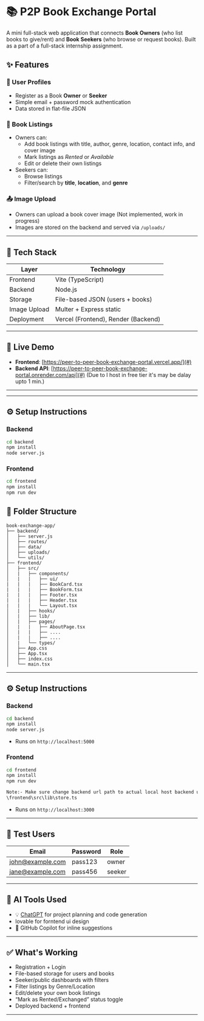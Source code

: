 # 📚 P2P Book Exchange Portal

A mini full-stack web application that connects **Book Owners** (who list books to give/rent) and **Book Seekers** (who browse or request books). Built as a part of a full-stack internship assignment.

## ✨ Features

### 👤 User Profiles

- Register as a Book **Owner** or **Seeker**
- Simple email + password mock authentication
- Data stored in flat-file JSON

### 📘 Book Listings

- Owners can:
  - Add book listings with title, author, genre, location, contact info, and cover image
  - Mark listings as _Rented_ or _Available_
  - Edit or delete their own listings
- Seekers can:
  - Browse listings
  - Filter/search by **title**, **location**, and **genre**

### 📤 Image Upload

- Owners can upload a book cover image (Not implemented, work in progress)
- Images are stored on the backend and served via `/uploads/`

---

## 🧱 Tech Stack

| Layer        | Technology                          |
| ------------ | ----------------------------------- |
| Frontend     | Vite (TypeScript)                   |
| Backend      | Node.js                             |
| Storage      | File-based JSON (users + books)     |
| Image Upload | Multer + Express static             |
| Deployment   | Vercel (Frontend), Render (Backend) |

---

## 🚀 Live Demo

- **Frontend**: [https://peer-to-peer-book-exchange-portal.vercel.app/](#)
- **Backend API**: [https://peer-to-peer-book-exchange-portal.onrender.com/api](#) (Due to I host in free tier it's may be dalay upto 1 min.)

---

---

## ⚙️ Setup Instructions

### Backend

```bash
cd backend
npm install
node server.js
```

### Frontend

```bash
cd frontend
npm install
npm run dev
```

## 📁 Folder Structure

```
book-exchange-app/
├── backend/
│   ├── server.js
│   ├── routes/
│   ├── data/
│   ├── uploads/
│   └── utils/
├── frontend/
│   ├── src/
│   |   ├── components/
│   |   |   ├── ui/
|   |   |   ├── BookCard.tsx
|   |   |   ├── BookForm.tsx
|   |   |   ├── Footer.tsx
|   |   |   ├── Header.tsx
|   |   |   └── Layout.tsx
│   |   ├── hooks/
│   |   ├── lib/
│   |   ├── pages/
│   |   |   ├── AboutPage.tsx
│   |   |   ├── ....
│   |   |   ├── ....
│   |   └── types/
│   ├── App.css
│   ├── App.tsx
│   ├── index.css
│   └── main.tsx
```

---

## ⚙️ Setup Instructions

### Backend

```bash
cd backend
npm install
node server.js
```

- Runs on `http://localhost:5000`

### Frontend

```bash
cd frontend
npm install
npm run dev

Note:- Make sure change backend url path to actual local host backend url. you found variable named "BACKEND_URL" in below file where you need to modify.
\frontend\src\lib\store.ts
```

- Runs on `http://localhost:3000`

---

## 🧪 Test Users

| Email            | Password | Role   |
| ---------------- | -------- | ------ |
| john@example.com | pass123  | owner  |
| jane@example.com | pass456  | seeker |

---

## 🧠 AI Tools Used

- 💡 [ChatGPT](https://chat.openai.com) for project planning and code generation
- lovable for forntend ui design
- 🤖 GitHub Copilot for inline suggestions

---

## ✅ What's Working

- Registration + Login
- File-based storage for users and books
- Seeker/public dashboards with filters
- Filter listings by Genre/Location
- Edit/delete your own book listings
- “Mark as Rented/Exchanged” status toggle
- Deployed backend + frontend

---
